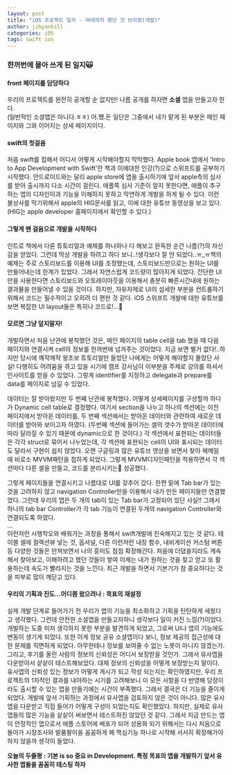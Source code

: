 ```yaml
---
layout: post
title: "iOS 프로젝트 일지 - 여태까지 했던 것 브리핑(개발)"
author: jihyunhill
categories: iOS
tags: swift ios
---
```

### 한꺼번에 몰아 쓰게 된 일지🙀     

#### front 페이지를 담당하다     
우리의 프로젝트를 완전히 공개할 순 없지만! 나름 공개를 하자면 __소셜__ 앱을 만들고자 한다.     
(일반적인 소셜앱은 아니다.ㅎㅎ) 어.쨌.든 일단은 그중에서 내가 맡게 된 부분은 메인 페이지와 그와 이어지는 상세 페이지이다.    

#### swift의 첫걸음         
처음 swift를 접해서 어디서 어떻게 시작해야할지 막막했다. Apple book 앱에서 'Intro to App Development with Swift'란 책과 이에대한 인강(?)으로 스위프트를 공부하기 시작했다. 안드로이드와는 달리 apple store에 앱을 출시하기에 앞서 apple측의 심사를 받아 출시까지 다소 시간이 걸린다. 애플쪽 심사 기준이 알지 못한다면, 애플이 추구하는 앱의 디자인이과 기능을 이해하지 못하고 막연하게 개발을 하게 될 수 있다. 이런 불상사를 막기위해서 apple의 HIG문서를 읽고, 이에 대한 유튜브 동영상을 보고 있다.(HIG는 apple developer 홈페이지에서 확인할 수 있다.)      

#### 그렇게 뗀 걸음으로 개발을 시작하다     
인트로 책에서 다룬 튜토리얼과 예제를 하나하나 다 해보고 완독한 순간 나름(?)의 자신감을 얻었다. 그런데 막상 개발을 하려고 하다 보니..!생각보다 잘 안 되었다..ㅠ_ㅠ책의 예제는 주로 스토리보드를 이용해 UI를 조정했는데, 스토리보드만으로는 원하는 UI를 만들어내는데 한계가 있었다. 그래서 자연스럽게 코드량이 많아지게 되었다. 간단한 UI만을 사용한다면 스토리보드와 오토레이아웃을 이용해서 충분히 빠른시간내에 원하는 결과물을 만들어낼 수 있을 것이다. 하지만, 자유자제로 UI의 섬세한 부분을 컨트롤하기 위해서 코드는 필수적이고 오히려 더 편한 것 같다. iOS 스위프트 개발에 대한 유튜브를 보면 복잡한 UI layout들은 특히나 코드로!...👀       

#### 모르면 그냥 덮지말자!      
개발하면서 처음 난관에 봉착했던 것은, 메인 페이지의 table cell을 tab 했을 때 다음 페이지와 연결시켜 cell의 정보를 한꺼번에 넘겨주는 것이었다. 지금 보면 별거 없다!..하지만 당시에 꺠작깨작 왕초보 튜토리얼만 들었단 나에게는 어떻게 해야할지 몰랐단 사실! 다행히도 어려움을 겪고 있을 시기에 캠프 강사님이 이부분을 주제로 강의를 하셔서 인사이트를 얻을 수 있었다. 그렇게 identifier를 지정하고 delegate과 prepare를 data를 페이지로 넘길 수 있었다.       

데이터는 잘 받아왔지만 두 번째 난관에 봉착했다. 어떻게 상세페이지를 구성할까 하다가 Dynamic cell table로 결정했다. 여기서 section을 나누고 하나의 섹션에는 이전 페이지에서 받아온 데이터를, 두 번째 섹션에서는 받아온 데이터와 관련하여 새로운 데이터를 받아와 보이고자 하였다. (두번째 섹션에 들어가는 셀의 갯수가 받아온 데이터에 따라 달라질 수 있기 때문에 dynamic으로 한 것이다.) 각 섹션에서 표현되는 데이터들은 각각 struct로 묶어서 나누었는데, 각 섹션에 표현되는 cell의 UI와 표시되는 데이터도 달라서 구현이 쉽지 않았다. 오랜 구글링과 많은 유튜브 영상을 보면서 찾아 헤메일 때 비로소 MVVM패턴을 접하게 되었다. 그렇게 MVVM디자인패턴을 적용하면서 각 섹션마다 다른 셀을 만들고, 코드를 분리시키는 성공했다.      

그렇게 페이지들을 연결시키고 나름대로 UI를 갖추어 갔다. 한편 밑에 Tab bar가 있는 것을 고려하지 않고 navigation Controller만을 이용해서 내가 만든 페이지들만 연결했었다. 그런데 우리의 앱은 두 개의 tab이 있는 Tab bar가 고정되어 있단 사실!! 그래서 하나의 tab bar Controller가 각 tab 기능이 연결된 두개의 navigation Controller와 연결되도록 하였다.        
...       
이런저런 시행착오와 배워가는 과정을 통해서 swift개발에 친숙해지고 있는 것 같다. 테이블 셀에 컬랙션뷰 넣는 것, 옵셔널, 다른 이런저런 내장 함수, 내비게이션 커스텀 버튼 등 다양한 것들은 만져보면서 나의 흥미도 점점 확장해간다. 처음에 더뎠을지라도 계속해서 찾아보고, 이해하려고 했던 것들이 쌓여 이제는 내가 원하는 것을 찾고 얻고 또 활용하는데 속도가 빨라지는 것을 느낀다. 최근 개발을 하면서 기본기가 참 중요하다는 것을 피부로 많이 깨닫고 있다.       

#### 우리의 기획과 진도...어디쯤 왔으려나 : 목표의 재설정              
실제 개발 단계로 들어가기 전 우리가 앱의 기능을 최소화하고 기획을 탄탄하게 세웠다고 생각했다. 그런데 안전한 소셜앱을 만들고자하니 생각보다 일이 커진 느낌(?)이었다. 개발하는 도중 미처 생각하지 못한 부분을 발견하게 되었고, 그로써 UI나 앱의 기능에도 변동이 생기게 되었다. 또한 이게 정보 공유 소셜앱이다 보니, 정보 제공의 접근성에 대한 문제를 직면하게 되었다. 아무한테나 정보를 보여줄 수 없는 노릇이 아니지 않겠는가. 그리고, 후기를 올린 사람의 정보의 신뢰성은 어디서 보장받을 것인가. 그래서 유사앱을 다운받아서 샅샅이 테스트해보았다. 대체 정보의 신뢰성을 어떻게 보장받는지 말이다. 유사앱의 신뢰성 있는 정보가 어떻게 게시가 되고 작성 되는지는 확인하였지만, 우리 프로젝트의 1차적인 결과를 내야하는 시기를 고려해보니 이 모든 사항을 다 반영해 당장이라도 출시할 수 있는 앱을 만들기에는 시간이 부족했다. 그래서 결국은 더 기능을 줄이게 되었다. 개발에 앞서 기획하는 과정에서 유사앱을 검토하지 않은 것이 아니다. 많은 유사앱을 다운받고 직접 들어가 어떻게 구성이 되었는지도 확인했었다. 하지만, 실제로 유사앱들의 많은 기능을 샅샅이 써보면서 테스트하진 않았던 것 같다. 그래서 지금 만드는 앱이 안정적인 앱으로서 애플 스토어에 배포가 되어 상용화 되기 위해서는 다시 처음으로 돌아가 시장조사와 발품팔이을 꼼꼼하게 해 핵심기능 하나로 시작해 서서히 확장해가야 하지 않을까 생각이 들었다.    

__오늘의 두줄평 : 기본 is so 중요 in Development. 특정 목표의 앱을 개발하기 앞서 유사한 앱들을 꼼꼼히 테스팅 하자__
